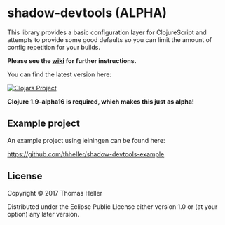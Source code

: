 # shadow-devtools (ALPHA)

This library provides a basic configuration layer for ClojureScript and attempts to provide some good defaults so you can limit the amount of config repetition for your builds. 

**Please see the [wiki](https://github.com/thheller/shadow-devtools/wiki/Using-shadow-devtools) for further instructions.**

You can find the latest version here:

[![Clojars Project](https://img.shields.io/clojars/v/thheller/shadow-devtools.svg)](https://clojars.org/thheller/shadow-devtools)

**Clojure 1.9-alpha16 is required, which makes this just as alpha!**


## Example project

An example project using leiningen can be found here:

https://github.com/thheller/shadow-devtools-example

## License

Copyright © 2017 Thomas Heller

Distributed under the Eclipse Public License either version 1.0 or (at
your option) any later version.
